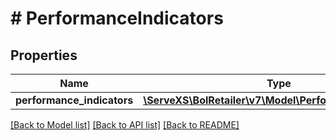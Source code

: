 # # PerformanceIndicators

## Properties

Name | Type | Description | Notes
------------ | ------------- | ------------- | -------------
**performance_indicators** | [**\ServeXS\BolRetailer\v7\Model\PerformanceIndicator[]**](PerformanceIndicator.md) |  |

[[Back to Model list]](../../README.md#models) [[Back to API list]](../../README.md#endpoints) [[Back to README]](../../README.md)
